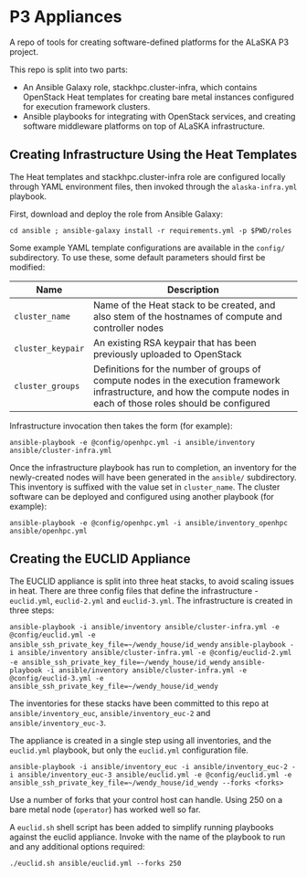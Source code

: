 P3 Appliances
=============

A repo of tools for creating software-defined platforms for the ALaSKA P3 project.

This repo is split into two parts: 

- An Ansible Galaxy role, stackhpc.cluster-infra, which contains
  OpenStack Heat templates for creating bare metal instances configured
  for execution framework clusters.
- Ansible playbooks for integrating with OpenStack services, and creating 
  software middleware platforms on top of ALaSKA infrastructure.

Creating Infrastructure Using the Heat Templates
------------------------------------------------

The Heat templates and stackhpc.cluster-infra role are configured locally
through YAML environment files, then invoked through the
`alaska-infra.yml` playbook.

First, download and deploy the role from Ansible Galaxy:

`cd ansible ; ansible-galaxy install -r requirements.yml -p $PWD/roles`

Some example YAML template configurations are available in the `config/`
subdirectory.  To use these, some default parameters should first be
modified:

| Name | Description |
|------|-------------|
| `cluster_name` | Name of the Heat stack to be created, and also stem of the hostnames of compute and controller nodes |
| `cluster_keypair` | An existing RSA keypair that has been previously uploaded to OpenStack |
| `cluster_groups` | Definitions for the number of groups of compute nodes in the execution framework infrastructure, and how the compute nodes in each of those roles should be configured |

Infrastructure invocation then takes the form (for example): 

`ansible-playbook -e @config/openhpc.yml -i ansible/inventory ansible/cluster-infra.yml`

Once the infrastructure playbook has run to completion, an inventory
for the newly-created nodes will have been generated in the `ansible/`
subdirectory.  This inventory is suffixed with the value set in
`cluster_name`.  The cluster software can be deployed and configured
using another playbook (for example):

`ansible-playbook -e @config/openhpc.yml -i ansible/inventory_openhpc ansible/openhpc.yml`

Creating the EUCLID Appliance
-----------------------------

The EUCLID appliance is split into three heat stacks, to avoid scaling issues
in heat. There are three config files that define the infrastructure -
`euclid.yml`, `euclid-2.yml` and `euclid-3.yml`. The infrastructure is created
in three steps:

`ansible-playbook -i ansible/inventory ansible/cluster-infra.yml -e @config/euclid.yml -e ansible_ssh_private_key_file=~/wendy_house/id_wendy`
`ansible-playbook -i ansible/inventory ansible/cluster-infra.yml -e @config/euclid-2.yml -e ansible_ssh_private_key_file=~/wendy_house/id_wendy`
`ansible-playbook -i ansible/inventory ansible/cluster-infra.yml -e @config/euclid-3.yml -e ansible_ssh_private_key_file=~/wendy_house/id_wendy`

The inventories for these stacks have been committed to this repo at
`ansible/inventory_euc`, `ansible/inventory_euc-2` and
`ansible/inventory_euc-3`.

The appliance is created in a single step using all inventories, and the
`euclid.yml` playbook, but only the `euclid.yml` configuration file.

`ansible-playbook -i ansible/inventory_euc -i ansible/inventory_euc-2 -i ansible/inventory_euc-3 ansible/euclid.yml -e @config/euclid.yml -e ansible_ssh_private_key_file=~/wendy_house/id_wendy --forks <forks>`

Use a number of forks that your control host can handle. Using 250 on a bare
metal node (`operator`) has worked well so far.

A `euclid.sh` shell script has been added to simplify running playbooks against
the euclid appliance. Invoke with the name of the playbook to run and any
additional options required:

`./euclid.sh ansible/euclid.yml --forks 250`
